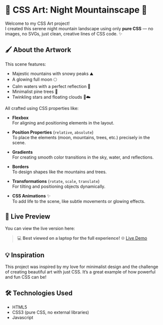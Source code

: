 # 🎨 CSS Art: Night Mountainscape 🌙


Welcome to my CSS Art project!  
I created this serene night mountain landscape using only **pure CSS** — no images, no SVGs, just clean, creative lines of CSS code. ✨

## 🖌️ About the Artwork

This scene features:
- Majestic mountains with snowy peaks ⛰️
- A glowing full moon 🌕
- Calm waters with a perfect reflection 🌊
- Minimalist pine trees 🌲
- Twinkling stars and floating clouds 🌟☁️

All crafted using CSS properties like:
- **Flexbox**  
  For aligning and positioning elements in the layout.
  
- **Position Properties** (`relative`, `absolute`)  
  To place the elements (moon, mountains, trees, etc.) precisely in the scene.

- **Gradients**  
  For creating smooth color transitions in the sky, water, and reflections.

- **Borders**  
  To design shapes like the mountains and trees.

- **Transformations** (`rotate`, `scale`, `translate`)  
  For tilting and positioning objects dynamically.
  
- **CSS Animations** ✨  
  To add life to the scene, like subtle movements or glowing effects.

## 🚀 Live Preview

You can view the live version here:
> 💻 **Best viewed on a laptop for the full experience!**
> 🌐 [Live Demo](#https://css-art-mu.vercel.app)

## 💡 Inspiration

This project was inspired by my love for minimalist design and the challenge of creating beautiful art with just CSS. It’s a great example of how powerful and fun CSS can be!

## 🛠️ Technologies Used

- HTML5
- CSS3 (pure CSS, no external libraries)
- Javascript
